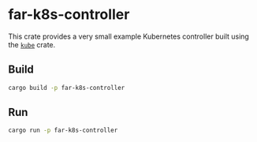 # far-k8s-controller

This crate provides a very small example Kubernetes controller built using the [`kube`](https://crates.io/crates/kube) crate.

## Build

```bash
cargo build -p far-k8s-controller
```

## Run

```bash
cargo run -p far-k8s-controller
```
